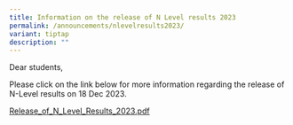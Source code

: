 ```yaml
---
title: Information on the release of N Level results 2023
permalink: /announcements/nlevelresults2023/
variant: tiptap
description: ""
---
```

<p>Dear students, </p><p>Please click on the link below for more information regarding the release of N-Level results on 18 Dec 2023.</p><p><a href="/files/Annnouncement___Release_of_N_Level_results_2023.pdf" rel="noopener noreferrer nofollow" target="_blank">Release_of_N_Level_Results_2023.pdf</a></p>